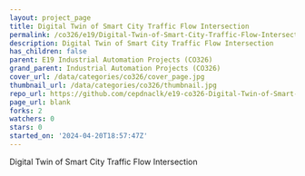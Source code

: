 ```yaml
---
layout: project_page
title: Digital Twin of Smart City Traffic Flow Intersection
permalink: /co326/e19/Digital-Twin-of-Smart-City-Traffic-Flow-Intersection/
description: Digital Twin of Smart City Traffic Flow Intersection
has_children: false
parent: E19 Industrial Automation Projects (CO326)
grand_parent: Industrial Automation Projects (CO326)
cover_url: /data/categories/co326/cover_page.jpg
thumbnail_url: /data/categories/co326/thumbnail.jpg
repo_url: https://github.com/cepdnaclk/e19-co326-Digital-Twin-of-Smart-City-Traffic-Flow-Intersection
page_url: blank
forks: 2
watchers: 0
stars: 0
started_on: '2024-04-20T18:57:47Z'
---
```


Digital Twin of Smart City Traffic Flow Intersection